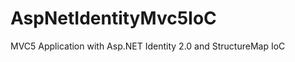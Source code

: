 AspNetIdentityMvc5IoC
=====================

MVC5 Application with Asp.NET Identity 2.0 and StructureMap IoC
